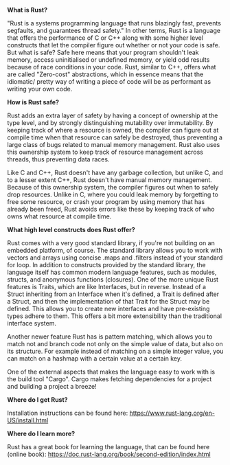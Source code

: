 **What is Rust?**

"Rust is a systems programming language that runs blazingly fast, prevents segfaults, and guarantees thread safety."
In other terms, Rust is a language that offers the performance of C or C++ along with some higher level constructs
that let the compiler figure out whether or not your code is safe.
But what is safe? Safe here means that your program shouldn't leak memory, access uninitialised or undefined
memory, or yield odd results because of race conditions in your code. Rust, similar to C++, offers what
are called "Zero-cost" abstractions, which in essence means that the idiomatic/ pretty way of writing  a piece
of code will be as performant as writing your own code.

**How is Rust safe?**

Rust adds an extra layer of safety by having a concept of ownership at the type level, and by
strongly distinguishing mutability over immutability. By keeping track of where a resource is owned,
the compiler can figure out at compile time when that resource can safely be destroyed, thus preventing
a large class of bugs related to manual memory management.
Rust also uses this ownership system to keep track of resource management across threads, thus preventing
data races.

Like C and C++, Rust doesn't have any garbage collection, but unlike C, and to a lesser extent C++,
Rust doesn't have manual memory management. Because of this ownership system, the compiler figures
out when to safely drop resources. Unlike in C, where you could leak memory by forgetting to free
some resource, or crash your program by using memory that has already been freed, Rust avoids errors like
these by keeping track of who owns what resource at compile time.

**What high level constructs does Rust offer?**

Rust comes with a very good standard library, if you're not building on an embedded platform, of course.
The standard library allows you to work with vectors and arrays using concise .maps and .filters instead
of your standard for loop. In addition to constructs provided by the standard library, the language itself
has common modern language features, such as modules, structs, and anonymous functions (closures).
One of the more unique Rust features is Traits, which are like Interfaces, but in reverse. Instead of a Struct
inheriting from an Interface when it's defined, a Trait is defined after a Struct, and then the implementation of
that Trait for the Struct may be defined. This allows you to create new interfaces and have pre-existing types
adhere to them. This offers a bit more extensibility than the traditional interface system.

Another newer feature Rust has is pattern matching, which allows you to match not and branch code not only
on the simple value of data, but also on its structure. For example instead of matching on a simple integer value,
you can match on a hashmap with a certain value at a certain key.

One of the external aspects that makes the language easy to work with is the build tool "Cargo". Cargo
makes fetching dependencies for a project and building a project a breeze!

**Where do I get Rust?**

Installation instructions can be found here: https://www.rust-lang.org/en-US/install.html

**Where do I learn more?**

Rust has a great book for learning the language, that can be found here (online book): https://doc.rust-lang.org/book/second-edition/index.html

